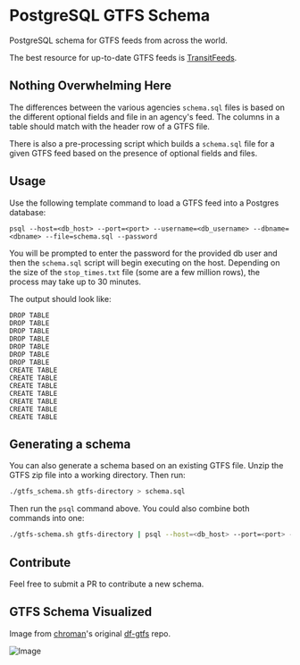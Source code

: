 # PostgreSQL GTFS Schema

PostgreSQL schema for GTFS feeds from across the world.

The best resource for up-to-date GTFS feeds is [TransitFeeds](www.transitfeeds.com).

## Nothing Overwhelming Here

The differences between the various agencies `schema.sql` files is based on the different optional fields and file in an agency's feed. The columns in a table should match with the header row of a GTFS file.

There is also a pre-processing script which builds a `schema.sql` file for a given GTFS feed based on the presence of optional fields and files. 

## Usage

Use the following template command to load a GTFS feed into a Postgres database:
```
psql --host=<db_host> --port=<port> --username=<db_username> --dbname=<dbname> --file=schema.sql --password
```
You will be prompted to enter the password for the provided db user and then the `schema.sql` script will begin executing on the host. Depending on the size of the `stop_times.txt` file (some are a few million rows), the process may take up to 30 minutes.

The output should look like:
```
DROP TABLE
DROP TABLE
DROP TABLE
DROP TABLE
DROP TABLE
DROP TABLE
DROP TABLE
CREATE TABLE
CREATE TABLE
CREATE TABLE
CREATE TABLE
CREATE TABLE
CREATE TABLE
CREATE TABLE
```

## Generating a schema

You can also generate a schema based on an existing GTFS file. Unzip the GTFS zip file into a working directory. Then run:

```bash
./gtfs_schema.sh gtfs-directory > schema.sql
```

Then run the `psql` command above. You could also combine both commands into one:

```bash
./gtfs-schema.sh gtfs-directory | psql --host=<db_host> --port=<port> --username=<db_username> --dbname=<dbname> --password
```

## Contribute

Feel free to submit a PR to contribute a new schema.

## GTFS Schema Visualized

Image from [chroman](https://github.com/chroman/)'s original [df-gtfs](https://github.com/chroman/df-gtfs) repo.

![Image](http://i.imgur.com/wET9rPp.png)

